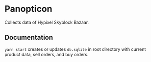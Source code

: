 # Panopticon
Collects data of Hypixel Skyblock Bazaar.

## Documentation

`yarn start` creates or updates `db.sqlite` in root directory with current product data, sell orders, and buy orders.
